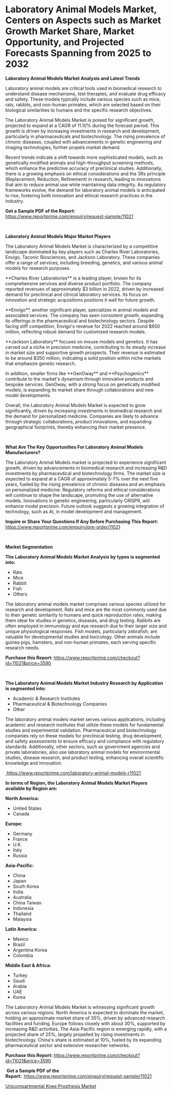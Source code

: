 <p><h1>Laboratory Animal Models Market, Centers on Aspects such as Market Growth Market Share, Market Opportunity, and Projected Forecasts Spanning from 2025 to 2032</h1></p><p><strong>Laboratory Animal Models Market Analysis and Latest Trends</strong></p>
<p><p>Laboratory animal models are critical tools used in biomedical research to understand disease mechanisms, test therapies, and evaluate drug efficacy and safety. These models typically include various species such as mice, rats, rabbits, and non-human primates, which are selected based on their biological similarities to humans and the specific research objectives.</p><p>The Laboratory Animal Models Market is poised for significant growth, projected to expand at a CAGR of 11.10% during the forecast period. This growth is driven by increasing investments in research and development, particularly in pharmaceuticals and biotechnology. The rising prevalence of chronic diseases, coupled with advancements in genetic engineering and imaging technologies, further propels market demand. </p><p>Recent trends indicate a shift towards more sophisticated models, such as genetically modified animals and high-throughput screening methods, which enhance the predictive accuracy of preclinical studies. Additionally, there is a growing emphasis on ethical considerations and the 3Rs principle (Replacement, Reduction, Refinement) in research, leading to innovations that aim to reduce animal use while maintaining data integrity. As regulatory frameworks evolve, the demand for laboratory animal models is anticipated to rise, fostering both innovation and ethical research practices in the industry.</p></p>
<p><strong>Get a Sample PDF of the Report:&nbsp;</strong> <a href="https://www.reportprime.com/enquiry/request-sample/11021?utm_campaign=3492&utm_medium=2&utm_source=Github&utm_content=ia&utm_term=20032025&utm_id=laboratory-animal-models">https://www.reportprime.com/enquiry/request-sample/11021</a></p>
<p>&nbsp;</p>
<p><strong>Laboratory Animal Models Major Market Players</strong></p>
<p><p>The Laboratory Animal Models Market is characterized by a competitive landscape dominated by key players such as Charles River Laboratories, Envigo, Taconic Biosciences, and Jackson Laboratory. These companies offer a range of services, including breeding, genetics, and various animal models for research purposes.</p><p>**Charles River Laboratories** is a leading player, known for its comprehensive services and diverse product portfolio. The company reported revenues of approximately $3 billion in 2022, driven by increased demand for preclinical and clinical laboratory services. Its focus on innovation and strategic acquisitions positions it well for future growth.</p><p>**Envigo**, another significant player, specializes in animal models and associated services. The company has seen consistent growth, expanding its offerings in the pharmaceutical and biotechnology sectors. Despite facing stiff competition, Envigo's revenue for 2022 reached around $650 million, reflecting robust demand for customized research models.</p><p>**Jackson Laboratory** focuses on mouse models and genetics. It has carved out a niche in precision medicine, contributing to its steady increase in market size and supportive growth prospects. Their revenue is estimated to be around $350 million, indicating a solid position within niche markets that emphasize genetic research.</p><p>In addition, smaller firms like **GenOway** and **Psychogenics** contribute to the market's dynamism through innovative products and bespoke services. GenOway, with a strong focus on genetically modified models, is expanding its market share through collaborations and new model developments.</p><p>Overall, the Laboratory Animal Models Market is expected to grow significantly, driven by increasing investments in biomedical research and the demand for personalized medicine. Companies are likely to advance through strategic collaborations, product innovations, and expanding geographical footprints, thereby enhancing their market presence.</p></p>
<p>&nbsp;</p>
<p><strong>What Are The Key Opportunities For Laboratory Animal Models Manufacturers?</strong></p>
<p><p>The Laboratory Animal Models market is projected to experience significant growth, driven by advancements in biomedical research and increasing R&D investments by pharmaceutical and biotechnology firms. The market size is expected to expand at a CAGR of approximately 5-7% over the next five years, fueled by the rising prevalence of chronic diseases and an emphasis on personalized medicine. Regulatory reforms and ethical considerations will continue to shape the landscape, promoting the use of alternative models. Innovations in genetic engineering, particularly CRISPR, will enhance model precision. Future outlook suggests a growing integration of technology, such as AI, in model development and management.</p></p>
<p><strong>Inquire or Share Your Questions If Any Before Purchasing This Report:</strong> <a href="https://www.reportprime.com/enquiry/pre-order/11021?utm_campaign=3492&utm_medium=2&utm_source=Github&utm_content=ia&utm_term=20032025&utm_id=laboratory-animal-models">https://www.reportprime.com/enquiry/pre-order/11021</a></p>
<p>&nbsp;</p>
<p><strong>Market Segmentation</strong></p>
<p><strong>The Laboratory Animal Models Market Analysis by types is segmented into:</strong></p>
<p><ul><li>Rats</li><li>Mice</li><li>Rabbit</li><li>Fish</li><li>Others</li></ul></p>
<p><p>The laboratory animal models market comprises various species utilized for research and development. Rats and mice are the most commonly used due to their genetic similarity to humans and quick reproduction rates, making them ideal for studies in genetics, diseases, and drug testing. Rabbits are often employed in immunology and eye research due to their larger size and unique physiological responses. Fish models, particularly zebrafish, are valuable for developmental studies and toxicology. Other animals include guinea pigs, hamsters, and non-human primates, each serving specific research needs.</p></p>
<p><strong>Purchase this Report:&nbsp;</strong><a href="https://www.reportprime.com/checkout?id=11021&price=3590&utm_campaign=3492&utm_medium=2&utm_source=Github&utm_content=ia&utm_term=20032025&utm_id=laboratory-animal-models">https://www.reportprime.com/checkout?id=11021&price=3590</a></p>
<p>&nbsp;</p>
<p><strong>The Laboratory Animal Models Market Industry Research by Application is segmented into:</strong></p>
<p><ul><li>Academic & Research Institutes</li><li>Pharmaceutical & Biotechnology Companies</li><li>Other</li></ul></p>
<p><p>The laboratory animal models market serves various applications, including academic and research institutes that utilize these models for fundamental studies and experimental validation. Pharmaceutical and biotechnology companies rely on these models for preclinical testing, drug development, and safety assessments to ensure efficacy and compliance with regulatory standards. Additionally, other sectors, such as government agencies and private laboratories, also use laboratory animal models for environmental studies, disease research, and product testing, enhancing overall scientific knowledge and innovation.</p></p>
<p><a href="https://www.reportprime.com/laboratory-animal-models-r11021?utm_campaign=3492&utm_medium=2&utm_source=Github&utm_content=ia&utm_term=20032025&utm_id=laboratory-animal-models">&nbsp;https://www.reportprime.com/laboratory-animal-models-r11021</a></p>
<p><strong>In terms of Region, the Laboratory Animal Models Market Players available by Region are:</strong></p>
<p>
    <p> <strong> North America: </strong>
        <ul>
            <li>United States</li>
            <li>Canada</li>
        </ul>
        </p> 
    <p> <strong> Europe: </strong>
        <ul>
            <li>Germany</li>
            <li>France</li>
            <li>U.K.</li>
            <li>Italy</li>
            <li>Russia</li>
        </ul>
        </p> 
    <p> <strong> Asia-Pacific: </strong>
        <ul>
            <li>China</li>
            <li>Japan</li>
            <li>South Korea</li>
            <li>India</li>
            <li>Australia</li>
            <li>China Taiwan</li>
            <li>Indonesia</li>
            <li>Thailand</li>
            <li>Malaysia</li>
        </ul>
        </p> 
    <p> <strong> Latin America: </strong>
        <ul>
            <li>Mexico</li>
            <li>Brazil</li>
            <li>Argentina Korea</li>
            <li>Colombia</li>
        </ul>
        </p> 
    <p> <strong> Middle East & Africa: </strong>
        <ul>
            <li>Turkey</li>
            <li>Saudi</li>
            <li>Arabia</li>
            <li>UAE</li>
            <li>Korea</li>
        </ul>
    </p>
    </p>
<p><p>The Laboratory Animal Models Market is witnessing significant growth across various regions. North America is expected to dominate the market, holding an approximate market share of 35%, driven by advanced research facilities and funding. Europe follows closely with about 30%, supported by increasing R&D activities. The Asia-Pacific region is emerging rapidly, with a projected share of 25%, largely propelled by rising investments in biotechnology. China's share is estimated at 10%, fueled by its expanding pharmaceutical sector and extensive researcher networks.</p></p>
<p><strong>Purchase this Report: </strong><a href="https://www.reportprime.com/checkout?id=11021&price=3590&utm_campaign=3492&utm_medium=2&utm_source=Github&utm_content=ia&utm_term=20032025&utm_id=laboratory-animal-models">https://www.reportprime.com/checkout?id=11021&price=3590</a></p>
<p>&nbsp;<strong>Get a Sample PDF of the Report:&nbsp;&nbsp;</strong><a href="https://www.reportprime.com/enquiry/request-sample/11021?utm_campaign=3492&utm_medium=2&utm_source=Github&utm_content=ia&utm_term=20032025&utm_id=laboratory-animal-models">https://www.reportprime.com/enquiry/request-sample/11021</a></p>
<p><strong></strong></p>
<p><p><a href="https://github.com/forgazerbyjt/Market-Research-Report-List-1/blob/main/unicompartmental-knee-prosthesis-market.md?utm_campaign=3492&utm_medium=2&utm_source=Github&utm_content=ia&utm_term=20032025&utm_id=laboratory-animal-models">Unicompartmental Knee Prosthesis Market</a></p></p>